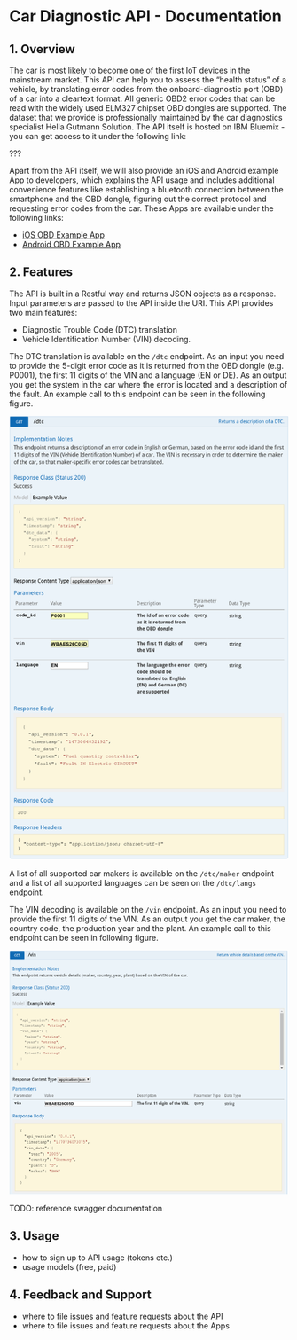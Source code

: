 # Car Diagnostic API - Documentation

## 1. Overview

The car is most likely to become one of the first IoT devices in the mainstream
market. This API can help you to assess the “health status” of a vehicle, by
translating error codes from the onboard-diagnostic port (OBD) of a car into a
cleartext format. All generic OBD2 error codes that can be read with the widely used ELM327
chipset OBD dongles are supported. The dataset that we provide is professionally
maintained by the car diagnostics specialist Hella Gutmann Solution.
The API itself is hosted on IBM Bluemix - you can get access to it under the following link:

???

Apart from the API itself, we will also provide an iOS and Android example App
to developers, which explains the API usage and includes additional convenience
features like establishing a bluetooth connection between the smartphone and the
OBD dongle, figuring out the correct protocol and requesting error codes from
the car. These Apps are available under the following links:

- [iOS OBD Example App](https://github.com/HellaVentures/iOS-OBD-Example-App)
- [Android OBD Example App](https://github.com/HellaVentures/Android-OBD-Example-App)

## 2. Features

The API is built in a Restful way and returns JSON objects as a response. Input
parameters are passed to the API inside the URI. This API provides two main
features:

- Diagnostic Trouble Code (DTC) translation
- Vehicle Identification Number (VIN) decoding.

The DTC translation is available on the `/dtc` endpoint. As an input you need to
provide the 5-digit error code as it is returned from the OBD dongle (e.g.
P0001), the first 11 digits of the VIN and a language (EN or DE). As an output
you get the system in the car where the error is located and a description of
the fault. An example call to this endpoint can be seen in the following figure.

![Example call /dtc](img/examplecall_dtc.png)

A list of all supported car makers is available on the `/dtc/maker` endpoint and
a list of all supported languages can be seen on the `/dtc/langs` endpoint.

The VIN decoding is available on the `/vin` endpoint. As an input you need to
provide the first 11 digits of the VIN. As an output you get the car maker, the
country code, the production year and the plant. An example call to this
endpoint can be seen in following figure.

![Example call /vin](img/examplecall_vin.png)

TODO: reference swagger documentation

## 3. Usage

- how to sign up to API usage (tokens etc.)
- usage models (free, paid)

## 4. Feedback and Support

- where to file issues and feature requests about the API
- where to file issues and feature requests about the Apps

